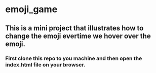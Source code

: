 # emoji_game

## This is a mini project that illustrates how to change the emoji evertime we hover over the emoji.

### First clone this repo to you machine and then open the **index.html** file on your browser.

